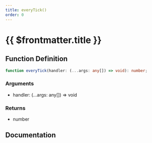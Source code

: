 ```yaml
---
title: everyTick()
order: 0
---
```


# {{ $frontmatter.title }}

<!--@include: ./everyTick_partial_header.md-->

## Function Definition

```ts
function everyTick(handler: (...args: any[]) => void): number;
```

### Arguments

* handler: (...args: any[]) =\> void

### Returns

* number

## Documentation

<!--@include: ./everyTick_partial_footer.md-->
